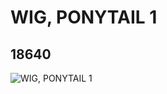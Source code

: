 # WIG, PONYTAIL 1
## 18640
![WIG, PONYTAIL 1](https://lc-www-live-s.legocdn.com/media/bricks/5/2/6102281.jpg)